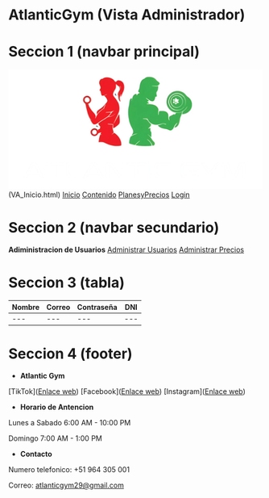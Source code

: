 # AtlanticGym (Vista Administrador)

# Seccion 1 (navbar principal)
![Imagen logo](/imgWeb/logo.png)(VA_Inicio.html)
[Inicio](/)
[Contenido](US_Anuncios.html)
[PlanesyPrecios](#)
[Login](/login)


# Seccion 2 (navbar secundario)
**Adiministracion de Usuarios**
[Administrar Usuarios](VA_Usuarios.html)
[Administrar Precios](VA_Precios.html)

# Seccion 3 (tabla)
| Nombre | Correo | Contraseña  | DNI |
|--------|--------|-------------|-----|
|   ---  |   ---  |     ---     | --- |


# Seccion 4 (footer)
- **Atlantic Gym**

[TikTok]([Enlace web](https://www.tiktok.com/@atlantic.gym8))
[Facebook]([Enlace web](https://www.facebook.com/Antlanticgym))
[Instagram]([Enlace web](https://www.instagram.com/atlanticgm/))

- **Horario de Antencion**

Lunes a Sabado 6:00 AM - 10:00 PM

Domingo 7:00 AM - 1:00 PM

- **Contacto**

Numero telefonico: +51 964 305 001

Correo: atlanticgym29@gmail.com